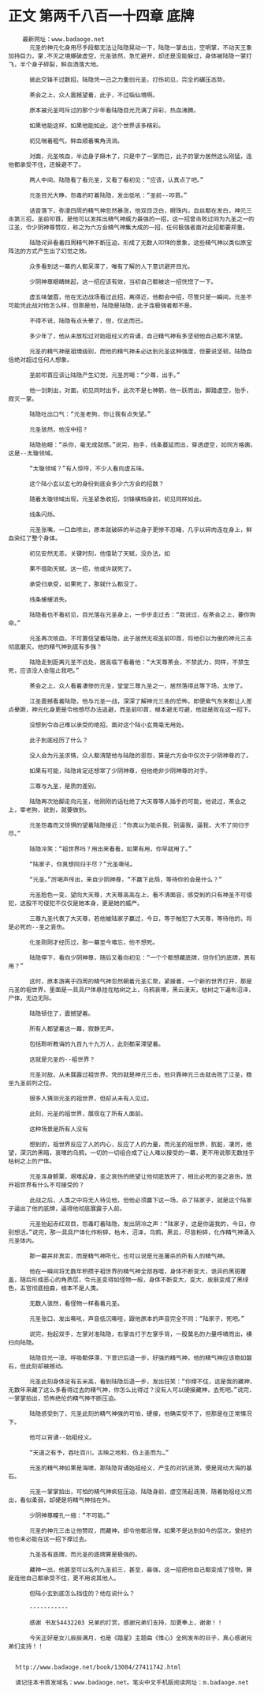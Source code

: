 # 正文 第两千八百一十四章 底牌
        最新网址：www.badaoge.net
          元圣的神元化身用尽手段都无法让陆隐晃动一下，陆隐一掌击出，空明掌，不动天王象加持巨力，掌.不灭之境爆破虚空，元圣骇然，急忙避开，却还是没能躲过，身体被陆隐一掌打飞，半个身子碎裂，鲜血洒落大地。
      
          彼此交锋不过数招，陆隐凭一己之力重创元圣，打伤初见，完全的碾压态势。
      
          茶会之上，众人震撼望着，此子，不过临仙境啊。
      
          原本被元圣呵斥过的那个少年看陆隐目光充满了异彩，热血沸腾。
      
          如果他能这样，如果他能如此，这个世界该多精彩。
      
          初见喘着粗气，鲜血顺着嘴角流淌。
      
          对面，元圣咳血，半边身子麻木了，只是中了一掌而已，此子的掌力居然这么刚猛，连他都承受不住，还躲避不了。
      
          两人中间，陆隐看了看元圣，又看了看初见：“应该，认真点了吧。”
      
          元圣目光大睁，怨毒的盯着陆隐，发出低吼：“圣前--叩首。”
      
          话音落下，弥漫四周的精气神忽然暴涨，他双目泛白，眼珠内，血丝都在发白，神元三击第三招，圣前叩首，是他可以发挥出精气神威力最强的一招，这一招曾击败过同为九圣之一的江圣，令少阴神尊赞叹，称之为六方会精气神集大成的一招，任何极强者面对此招都要郑重。
      
          陆隐诧异看着四周精气神不断压迫，形成了无数人叩拜的景象，这些精气神以类似原宝阵法的方式产生出了幻觉之效。
      
          众多看到这一幕的人都呆滞了，唯有了解的人下意识避开目光。
      
          少阴神尊眼睛眯起，这一招应该有效，当初自己都被这一招恍惚了一下。
      
          虚五味皱眉，他在无边战场看过此招，离得近，他都会中招，尽管只是一瞬间，元圣不可能凭此战对他怎么样，但那是他，陆隐是陆隐，此子连极强者都不是。
      
          不得不说，陆隐有点头晕了，但，仅此而已。
      
          多少年了，他从未放松过对始祖经义的背诵，自己精气神有多坚韧他自己都不清楚。
      
          元圣的精气神是祖境级别，而他的精气神未必达到元圣这种强度，但要说坚韧，陆隐自信绝对超过任何人想象。
      
          圣前叩首应该让陆隐产生幻觉，元圣厉喝：“少尊，出手。”
      
          他一剑刺出，对面，初见同时出手，此次不是七神箭，他一跃而出，脚踏虚空，抬手，寂灭一掌。
      
          陆隐吐出口气：“元圣老狗，你让我有点失望。”
      
          元圣骇然，他没中招？
      
          陆隐抬眼：“杀你，毫无成就感。”说完，抬手，线条蔓延而出，穿透虚空，如同方格画，这是--太璇领域。
      
          “太璇领域？”有人惊呼，不少人看向虚五味。
      
          这个陆小玄以玄七的身份到底会多少六方会的招数？
      
          随着太璇领域出现，元圣紧急收招，剑锋横档身前，初见同样如此。
      
          线条闪烁。
      
          元圣张嘴，一口血喷出，原本就破碎的半边身子更惨不忍睹，几乎以碎肉连在身上，鲜血染红了整个身体。
      
          初见安然无恙，关键时刻，他借助了天赋，没办法，如
      
          果不借助天赋，这一招，他或许就死了。
      
          承受归承受，如果死了，那就什么都没了。
      
          线条缓缓消失。
      
          陆隐看也不看初见，目光落在元圣身上，一步步走过去：“我说过，在茶会之上，要你狗命。”
      
          元圣再次咳血，不可置信望着陆隐，此子居然无视圣前叩首，将他引以为傲的神元三击彻底磨灭，他的精气神到底有多强？
      
          陆隐走到距离元圣不远处，居高临下看着他：“大天尊茶会，不禁武力，同样，不禁生死，应该没人会阻止我吧。”
      
          茶会之上，众人看着凄惨的元圣，堂堂三尊九圣之一，居然落得此等下场，太惨了。
      
          江圣震撼看着陆隐，他与元圣一战，深深了解神元三击的恐怖，即便紫气东来都让人差点晕厥，神元化身更是令他想尽办法逃避，而圣前叩首，根本避无可避，他就是败在这一招下。
      
          没想到令自己难以承受的绝招，面对这个陆小玄竟毫无用处。
      
          此子到底经历了什么？
      
          没人会为元圣求情，众人都清楚他与陆隐的恩怨，算是六方会中仅次于少阴神尊的了。
      
          如果有可能，陆隐肯定还想宰了少阴神尊，但他绝非少阴神尊的对手。
      
          三尊与九圣，是质的差别。
      
          陆隐再次抬脚走向元圣，他刚刚的话杜绝了大天尊等人插手的可能，他说过，茶会之上，宰老狗，说到，就要做到。
      
          元圣怨毒而又惊惧的望着陆隐接近：“你真以为能杀我，别逼我，逼我，大不了同归于尽。”
      
          陆隐冷笑：“祖世界吗？用出来看看，如果有用，你早就用了。”
      
          “陆家子，你真想同归于尽？”元圣嘶吼。
      
          “元圣。”厉喝声传出，来自少阴神尊，“不赢下此局，等待你的会是什么？”
      
          元圣脸色一变，望向大天尊，大天尊高高在上，看不清面容，感受到的只有神圣不可侵犯，这股不可侵犯不仅仅是她本身，更是她的威严。
      
          三尊九圣代表了大天尊，若他被陆家子赢过，今日，等于触犯了大天尊，等待他的，将是必死的--圣之哀伤。
      
          化圣刚刚才经历过，那一幕至今难忘，他不想死。
      
          陆隐停下，看向少阴神尊，随后又看向初见：“一个个都想藏底牌，但你们的底牌，真有用？”
      
          这时，原本游离于四周的精气神忽然朝着元圣汇聚，紧接着，一个新的世界打开，那是元圣的祖世界，里面是一具具尸体悬挂在枯树之上，乌鸦哀嚎，黑云漫天，枯树之下遍布沼泽，尸体，无边无际。
      
          陆隐顿住了，震撼望着。
      
          所有人都望着这一幕，寂静无声。
      
          包括聆听教诲的九百九十九万人，此刻都呆滞望着。
      
          这就是元圣的--祖世界？
      
          元圣对敌，从未展露过祖世界，凭的就是神元三击，他只靠神元三击就击败了江圣，稳坐九圣前列之位。
      
          很多人猜测元圣的祖世界，但却从未有人见过。
      
          此刻，元圣的祖世界，展现在了所有人面前。
      
          这种场景是所有人没有
      
          想到的，祖世界反应了人的内心，反应了人的力量，而元圣的祖世界，肮脏，凄厉，绝望，深沉的黑暗，哀嚎的乌鸦，一切的一切组合成了让人难以接受的一幕，更不用说那无数挂于枯树之上的尸体。
      
          元圣浑身颤栗，艰难起身，圣之哀伤的绝望让他彻底放开了，相比必死的圣之哀伤，放开祖世界有什么不可接受的？
      
          此战之后，人类之中将无人待见他，但他必须赢下这一场，杀了陆家子，就是这个陆家子逼出了他的底牌，逼得他彻底展露于人前。
      
          元圣抬起赤红双目，怨毒盯着陆隐，发出阴冷之声：“陆家子，这是你逼我的，今日，你别想活。”说完，那一具具尸体化作粉碎，枯木，沼泽，乌鸦，黑云，尽皆粉碎，化作精气神涌入元圣体内。
      
          那一幕并非真实，而是精气神所化，也可以说是元圣屠杀的所有人的精气神。
      
          他在一瞬间将无数年积攒于祖世界的精气神全部吞噬，身体不断变大，诡异的黑斑覆盖，随后形成恶心的角质层，令元圣变得如怪物一般，身体不断变大，变大，皮肤变成了黑绿色，五官彻底扭曲，根本不是人类。
      
          无数人骇然，看怪物一样看着元圣。
      
          元圣张口，发出嘶吼，声音低沉嘶哑，跟他原本的声音完全不同：“陆家子，死吧。”
      
          说完，抬起双手，左掌对准陆隐，右掌击打于左掌手背，一股莫名的力量呼啸而出，横扫向陆隐。
      
          陆隐目光一凛，呼吸都停滞，下意识后退一步，好强的精气神，他的精气神应该稳如磐石，但此刻却被撼动。
      
          元圣此刻身体足有五米高，看到陆隐后退一步，发出狂笑：“你撑不住，这是我的藏神，无数年来藏了这么多看得过去的精气神，你怎么比得过？没有人可以硬接藏神，去死吧。”说完，一掌掌拍出，恐怖绝伦的精气神不断压迫。
      
          陆隐感受到了，元圣此刻的精气神强的可怕，硬接，他确实受不了，但那是在正常情况下。
      
          他可以背诵--始祖经义。
      
          “天道之有予，吞吐百川，古映之地和，仿上圣而为…”
      
          元圣的精气神如果是海啸，那陆隐背诵始祖经义，产生的对抗涟漪，便是晃动大海的基石。
      
          元圣一掌掌拍出，可怕的精气神疯狂压迫，陆隐身前，虚空荡起涟漪，随着始祖经义而出，看似柔弱，却硬是将精气神挡在外。
      
          少阴神尊瞳孔一缩：“不可能。”
      
          元圣的神元三击让他赞叹，而藏神，却令他都忌惮，如果不是达到如今的层次，曾经的他也未必能在这一招下撑过去。
      
          九圣各有底牌，而元圣的底牌算是极强的。
      
          藏神一出，他甚至可以名列九圣前三，甚至，最强，这一招把他自己都变成了怪物，算是连他自己都承受不住，更不用说其他人。
      
          但陆小玄到底怎么挡住的？他在说什么？
      
          -----------
      
          感谢 书友54432203 兄弟的打赏，感谢兄弟们支持，加更奉上，谢谢！！
      
          今天正好是女儿辰辰满月，也是《踏星》主题曲《惟心》全网发布的日子，真心感谢兄弟们支持！！
      
      
      http://www.badaoge.net/book/13084/27411742.html
      
      请记住本书首发域名：www.badaoge.net。笔尖中文手机版阅读网址：m.badaoge.net